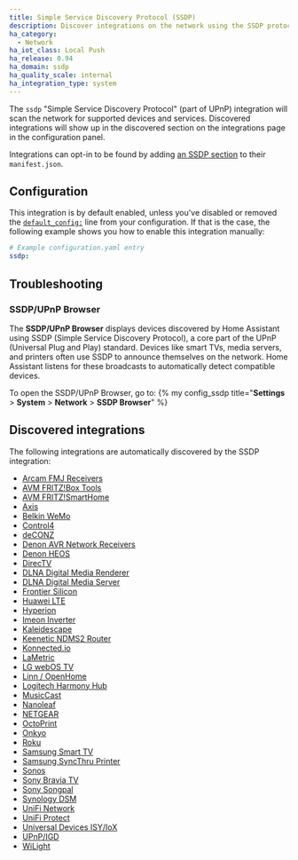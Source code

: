 ```yaml
---
title: Simple Service Discovery Protocol (SSDP)
description: Discover integrations on the network using the SSDP protocol.
ha_category:
  - Network
ha_iot_class: Local Push
ha_release: 0.94
ha_domain: ssdp
ha_quality_scale: internal
ha_integration_type: system
---
```


The `ssdp` "Simple Service Discovery Protocol" (part of UPnP) integration will scan the network for supported devices and services. Discovered integrations will show up in the discovered section on the integrations page in the configuration panel.

Integrations can opt-in to be found by adding [an SSDP section](https://developers.home-assistant.io/docs/creating_integration_manifest/#ssdp) to their `manifest.json`.

## Configuration

This integration is by default enabled, unless you've disabled or removed the [`default_config:`](/integrations/default_config/) line from your configuration. If that is the case, the following example shows you how to enable this integration manually:

```yaml
# Example configuration.yaml entry
ssdp:
```

## Troubleshooting

### SSDP/UPnP Browser

The **SSDP/UPnP Browser** displays devices discovered by Home Assistant using SSDP (Simple Service Discovery Protocol), a core part of the UPnP (Universal Plug and Play) standard. Devices like smart TVs, media servers, and printers often use SSDP to announce themselves on the network. Home Assistant listens for these broadcasts to automatically detect compatible devices.

To open the SSDP/UPnP Browser, go to:
{% my config_ssdp title="**Settings** > **System** > **Network** > **SSDP Browser**" %}

## Discovered integrations

The following integrations are automatically discovered by the SSDP integration:

 - [Arcam FMJ Receivers](/integrations/arcam_fmj/)
 - [AVM FRITZ!Box Tools](/integrations/fritz/)
 - [AVM FRITZ!SmartHome](/integrations/fritzbox/)
 - [Axis](/integrations/axis/)
 - [Belkin WeMo](/integrations/wemo/)
 - [Control4](/integrations/control4/)
 - [deCONZ](/integrations/deconz/)
 - [Denon AVR Network Receivers](/integrations/denonavr/)
 - [Denon HEOS](/integrations/heos/)
 - [DirecTV](/integrations/directv/)
 - [DLNA Digital Media Renderer](/integrations/dlna_dmr/)
 - [DLNA Digital Media Server](/integrations/dlna_dms/)
 - [Frontier Silicon](/integrations/frontier_silicon/)
 - [Huawei LTE](/integrations/huawei_lte/)
 - [Hyperion](/integrations/hyperion/)
 - [Imeon Inverter](/integrations/imeon_inverter/)
 - [Kaleidescape](/integrations/kaleidescape/)
 - [Keenetic NDMS2 Router](/integrations/keenetic_ndms2/)
 - [Konnected.io](/integrations/konnected/)
 - [LaMetric](/integrations/lametric/)
 - [LG webOS TV](/integrations/webostv/)
 - [Linn / OpenHome](/integrations/openhome/)
 - [Logitech Harmony Hub](/integrations/harmony/)
 - [MusicCast](/integrations/yamaha_musiccast/)
 - [Nanoleaf](/integrations/nanoleaf/)
 - [NETGEAR](/integrations/netgear/)
 - [OctoPrint](/integrations/octoprint/)
 - [Onkyo](/integrations/onkyo/)
 - [Roku](/integrations/roku/)
 - [Samsung Smart TV](/integrations/samsungtv/)
 - [Samsung SyncThru Printer](/integrations/syncthru/)
 - [Sonos](/integrations/sonos/)
 - [Sony Bravia TV](/integrations/braviatv/)
 - [Sony Songpal](/integrations/songpal/)
 - [Synology DSM](/integrations/synology_dsm/)
 - [UniFi Network](/integrations/unifi/)
 - [UniFi Protect](/integrations/unifiprotect/)
 - [Universal Devices ISY/IoX](/integrations/isy994/)
 - [UPnP/IGD](/integrations/upnp/)
 - [WiLight](/integrations/wilight/)
